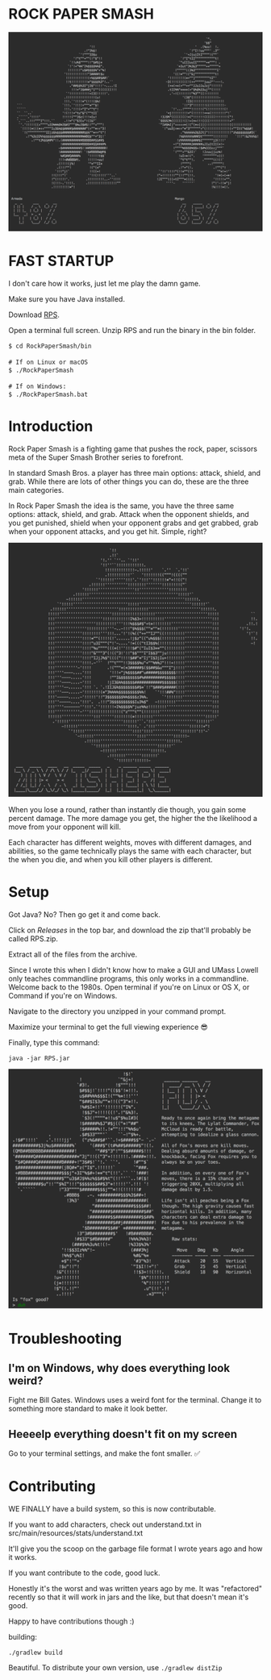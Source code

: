 # ROCK PAPER SMASH

![RPS-IMAGE](src/main/resources/Assets/Screenshots/genesis_3.png?raw=true)

# FAST STARTUP

I don't care how it works, just let me play the damn game.

Make sure you have Java installed.

Download [RPS](https://github.com/DarrienG/RockPaperSmash/releases/download/1.5/RockPaperSmash.zip). 

Open a terminal full screen. Unzip RPS and run the binary in the bin folder.

```
$ cd RockPaperSmash/bin

# If on Linux or macOS
$ ./RockPaperSmash

# If on Windows:
$ ./RockPaperSmash.bat
```

# Introduction

Rock Paper Smash is a fighting game that pushes the rock, paper, scissors meta of the Super Smash Brother series to forefront.

In standard Smash Bros. a player has three main options: attack, shield, and grab. While there are lots of other things you can do, these are the three main categories.

In Rock Paper Smash the idea is the same, you have the three same options: attack, shield, and grab. Attack when the opponent shields, and you get punished, shield when your opponent grabs and get grabbed, grab when your opponent attacks, and you get hit. Simple, right?

![OP](src/main/resources/Assets/Screenshots/20xx_shot.png)

When you lose a round, rather than instantly die though, you gain some percent
damage. The more damage you get, the higher the the likelihood a move from your
opponent will kill.

Each character has different weights, moves with different damages, and
abilities, so the game technically plays the same with each character, but the
when you die, and when you kill other players is different.

# Setup                                  

Got Java? No? Then go get it and come back.

Click on *Releases* in the top bar, and download the zip that'll probably be called RPS.zip.

Extract all of the files from the archive.

Since I wrote this when I didn't know how to make a GUI and UMass Lowell only teaches commandline programs, this only works in a commandline. Welcome back to the 1980s. Open terminal if you're on Linux or OS X, or Command if you're on Windows.

Navigate to the directory you unzipped in your command prompt.

Maximize your terminal to get the full viewing experience 😎

Finally, type this command:

    java -jar RPS.jar

![Fox for life](src/main/resources/Assets/Screenshots/fox_char_select.png)

# Troubleshooting

## I'm on Windows, why does everything look weird?

Fight me Bill Gates. Windows uses a weird font for the terminal. Change it to something more standard to make it look better.

## Heeeelp everything doesn't fit on my screen

Go to your terminal settings, and make the font smaller. ✅

# Contributing

WE FINALLY have a build system, so this is now contributable.

If you want to add characters, check out understand.txt in src/main/resources/stats/understand.txt

It'll give you the scoop on the garbage file format I wrote years ago and how it works.

If you want contribute to the code, good luck.

Honestly it's the worst and was written years ago by me. It was "refactored"
recently so that it will work in jars and the like, but that doesn't mean it's
good.

Happy to have contributions though :)

building:

```
./gradlew build
```

Beautiful. To distribute your own version, use `./gradlew distZip`
